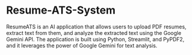 # Resume-ATS-System
ResumeATS is an AI application that allows users to upload PDF resumes, extract text from them, and analyze the extracted text using the Google Gemini API. The application is built using Python, Streamlit, and PyPDF2, and it leverages the power of Google Gemini for text analysis.
